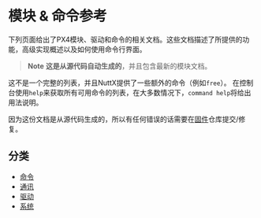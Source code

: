 
# 模块 & 命令参考
下列页面给出了PX4模块、驱动和命令的相关文档。这些文档描述了所提供的功能，高级实现概述以及如何使用命令行界面。

>**Note** **这是从源代码自动生成的**，并且包含最新的模块文档。

这不是一个完整的列表，并且NuttX提供了一些额外的命令（例如`free`）。 在控制台使用`help`来获取所有可用命令的列表，在大多数情况下，`command help`将给出用法说明。

因为这份文档是从源代码生成的，所以有任何错误的话需要在[固件](https://github.com/PX4/Firmware)仓库提交/修复。

## 分类
- [命令](modules_command.md)
- [通讯](modules_communication.md)
- [驱动](modules_driver.md)
- [系统](modules_system.md)
